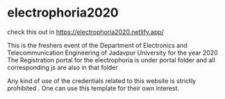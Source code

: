 # electrophoria2020
check this out in https://electrophoria2020.netlify.app/

This is the freshers event of the Department of Electronics and Telecommunication Engineering of Jadavpur University for the year 2020
The Registration portal for the electrophoria is under portal folder and all corresponding js are also in that folder

Any kind of use of the credentials related to this website is strictly prohibited . One can use this template for their own interest.
